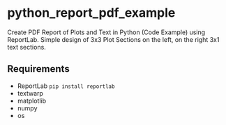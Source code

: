 # python_report_pdf_example
Create PDF Report of Plots and Text in Python (Code Example) using ReportLab. Simple design of 3x3 Plot Sections on the left, on the right 3x1 text sections.

## Requirements
- ReportLab `pip install reportlab`
- textwarp
- matplotlib
- numpy
- os


